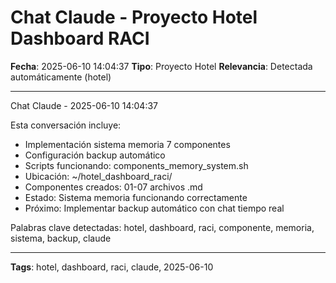 # Chat Claude - Proyecto Hotel Dashboard RACI
**Fecha**: 2025-06-10 14:04:37
**Tipo**: Proyecto Hotel
**Relevancia**: Detectada automáticamente (hotel)

---

Chat Claude - 2025-06-10 14:04:37

Esta conversación incluye:
- Implementación sistema memoria 7 componentes
- Configuración backup automático
- Scripts funcionando: components_memory_system.sh
- Ubicación: ~/hotel_dashboard_raci/
- Componentes creados: 01-07 archivos .md
- Estado: Sistema memoria funcionando correctamente
- Próximo: Implementar backup automático con chat tiempo real

Palabras clave detectadas: hotel, dashboard, raci, componente, memoria, sistema, backup, claude

---

**Tags**: hotel, dashboard, raci, claude, 2025-06-10
